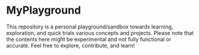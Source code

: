 # MyPlayground
This repository is a personal playground/sandbox towards learning, exploration, and quick trials various concepts and projects. Please note that the contents here might be experimental and not fully functional or accurate. Feel free to explore, contribute, and learn!

